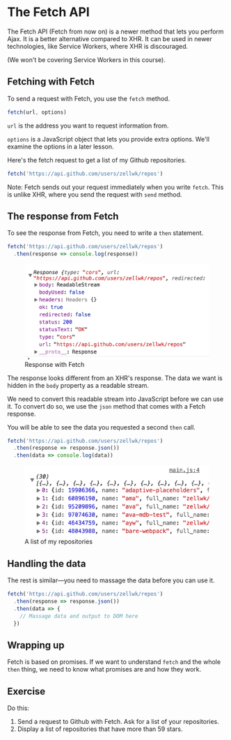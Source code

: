 # The Fetch API

The Fetch API (Fetch from now on) is a newer method that lets you perform Ajax. It is a better alternative compared to XHR. It can be used in newer technologies, like Service Workers, where XHR is discouraged.

(We won't be covering Service Workers in this course).

## Fetching with Fetch

To send a request with Fetch, you use the `fetch` method.

```js
fetch(url, options)
```

`url` is the address you want to request information from.

`options` is a JavaScript object that lets you provide extra options. We'll examine the options in a later lesson.

Here's the fetch request to get a list of my Github repositories.

```js
fetch('https://api.github.com/users/zellwk/repos')
```

Note: Fetch sends out your request immediately when you write `fetch`. This is unlike XHR, where you send the request with `send` method.

## The response from Fetch

To see the response from Fetch, you need to write a `then` statement.

```js
fetch('https://api.github.com/users/zellwk/repos')
  .then(response => console.log(response))
```

<figure>
  <img src="../../images/ajax/fetch/response.png" alt="Response with Fetch">
  <figcaption>Response with Fetch</figcaption>
</figure>

The response looks different from an XHR's response. The data we want is hidden in the `body` property as a readable stream.

We need to convert this readable stream into JavaScript before we can use it. To convert do so, we use the `json` method that comes with a Fetch response.

You will be able to see the data you requested a second `then` call.

```js
fetch('https://api.github.com/users/zellwk/repos')
  .then(response => response.json())
  .then(data => console.log(data))
```

<figure>
  <img src="../../images/ajax/json/repos.png" alt="A list of my repositories">
  <figcaption aria-hidden>A list of my repositories</figcaption>
</figure>

## Handling the data

The rest is similar—you need to massage the data before you can use it.

```js
fetch('https://api.github.com/users/zellwk/repos')
  .then(response => response.json())
  .then(data => {
    // Massage data and output to DOM here
  })
```

## Wrapping up

Fetch is based on promises. If we want to understand `fetch` and the whole `then` thing, we need to know what promises are and how they work.

## Exercise

Do this:

1. Send a request to Github with Fetch. Ask for a list of your repositories.
2. Display a list of repositories that have more than 59 stars.